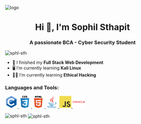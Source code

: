 ![logo](https://github.com/Sphl-Sth/Sphl-Sth/blob/main/github%20banner.png)
<h1 align="center">Hi 👋, I'm Sophil Sthapit</h1>
<h3 align="center">A passionate BCA - Cyber Security Student</h3>

<p align="left"> <img src="https://komarev.com/ghpvc/?username=sphl-sth&label=Profile%20views&color=0e75b6&style=flat" alt="sphl-sth" /> </p>

- 🌱 I finished my **Full Stack Web Development**
- 🖥️ I’m currently learning **Kali Linux**
- 🧑‍💻 I’m currently learning **Ethical Hacking**


<p align="left">
</p>

<h3 align="left">Languages and Tools:</h3>
<p align="left"> <a href="https://www.cprogramming.com/" target="_blank" rel="noreferrer"> <img src="https://raw.githubusercontent.com/devicons/devicon/master/icons/c/c-original.svg" alt="c" width="40" height="40"/> </a> <a href="https://www.w3schools.com/css/" target="_blank" rel="noreferrer"> <img src="https://raw.githubusercontent.com/devicons/devicon/master/icons/css3/css3-original-wordmark.svg" alt="css3" width="40" height="40"/> </a> <a href="https://www.w3.org/html/" target="_blank" rel="noreferrer"> <img src="https://raw.githubusercontent.com/devicons/devicon/master/icons/html5/html5-original-wordmark.svg" alt="html5" width="40" height="40"/> </a> <a href="https://www.java.com" target="_blank" rel="noreferrer"> <img src="https://raw.githubusercontent.com/devicons/devicon/master/icons/java/java-original.svg" alt="java" width="40" height="40"/> </a> <a href="https://developer.mozilla.org/en-US/docs/Web/JavaScript" target="_blank" rel="noreferrer"> <img src="https://raw.githubusercontent.com/devicons/devicon/master/icons/javascript/javascript-original.svg" alt="javascript" width="40" height="40"/> </a> <a href="https://www.oracle.com/" target="_blank" rel="noreferrer"> <img src="https://raw.githubusercontent.com/devicons/devicon/master/icons/oracle/oracle-original.svg" alt="oracle" width="40" height="40"/> </a> </p>

<p><img align="left" src="https://github-readme-stats.vercel.app/api/top-langs?username=sphl-sth&show_icons=true&locale=en&layout=compact" alt="sphl-sth" /></p>

<p>&nbsp;<img align="center" src="https://github-readme-stats.vercel.app/api?username=sphl-sth&show_icons=true&locale=en" alt="sphl-sth" /></p>

